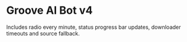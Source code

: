 # Groove AI Bot v4

Includes radio every minute, status progress bar updates, downloader timeouts and source fallback.

